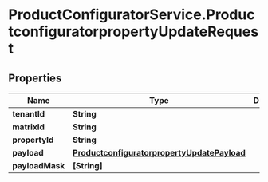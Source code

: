 # ProductConfiguratorService.ProductconfiguratorpropertyUpdateRequest

## Properties

Name | Type | Description | Notes
------------ | ------------- | ------------- | -------------
**tenantId** | **String** |  | [optional] 
**matrixId** | **String** |  | [optional] 
**propertyId** | **String** |  | [optional] 
**payload** | [**ProductconfiguratorpropertyUpdatePayload**](ProductconfiguratorpropertyUpdatePayload.md) |  | [optional] 
**payloadMask** | **[String]** |  | [optional] 


